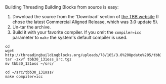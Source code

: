 Building Threading Building Blocks from source is easy:
  1. Download the source from the 'Download' section of [the TBB website](http://threadingbuildingblocks.org/) (I chose the latest Commercial Aligned Release, which was 3.0 update 5).
  1. Un-tar the archive.
  1. Build it with your favorite compiler. If you omit the `compiler=icc` parameter to `make` the system's default compiler is used.

```
cd
wget http://threadingbuildingblocks.org/uploads/78/165/3.0%20Update%205/tbb30_131oss_src.tgz
tar -zxvf tbb30_131oss_src.tgz
mv tbb30_131oss ~/src/

cd ~/src/tbb30_131oss/
make compiler=icc
```